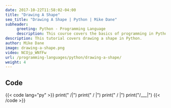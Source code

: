 ```yaml
---
date: 2017-10-22T11:58:02-04:00
title: "Drawing A Shape"
seo_title: "Drawing A Shape | Python | Mike Dane"
subheader:
     greeting: Python - Programming Language
     description: This course covers the basics of programming in Python. Work your way through the videos and we'll teach you everything you need to know to start your programming journey!
description: This tutorial covers drawing a shape in Python.
author: Mike Dane
image: drawing-a-shape.png
video: NCOjp_WNfFw
url: /programming-languages/python/drawing-a-shape/
weight: 4
---
```


## Code

{{< code lang="py" >}}
print("   /|")
print("  / |")
print(" /  |")
print("/___|")
{{< /code >}}